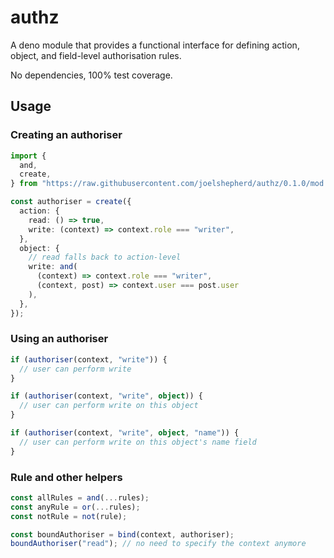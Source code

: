 # authz

A deno module that provides a functional interface for defining action, object, and field-level authorisation rules.

No dependencies, 100% test coverage.

## Usage

### Creating an authoriser

```ts
import {
  and,
  create,
} from "https://raw.githubusercontent.com/joelshepherd/authz/0.1.0/mod.ts";

const authoriser = create({
  action: {
    read: () => true,
    write: (context) => context.role === "writer",
  },
  object: {
    // read falls back to action-level
    write: and(
      (context) => context.role === "writer",
      (context, post) => context.user === post.user
    ),
  },
});
```

### Using an authoriser

```ts
if (authoriser(context, "write")) {
  // user can perform write
}

if (authoriser(context, "write", object)) {
  // user can perform write on this object
}

if (authoriser(context, "write", object, "name")) {
  // user can perform write on this object's name field
}
```

### Rule and other helpers

```ts
const allRules = and(...rules);
const anyRule = or(...rules);
const notRule = not(rule);

const boundAuthoriser = bind(context, authoriser);
boundAuthoriser("read"); // no need to specify the context anymore
```
